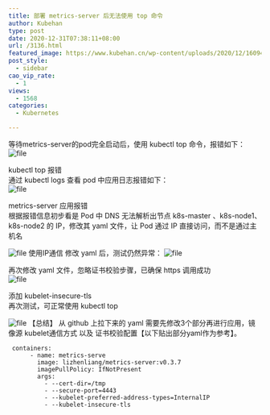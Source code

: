 ```yaml
---
title: 部署 metrics-server 后无法使用 top 命令
author: Kubehan
type: post
date: 2020-12-31T07:38:11+08:00
url: /3136.html
featured_image: https://www.kubehan.cn/wp-content/uploads/2020/12/1609400212-9f25cf3407bb7ad.png
post_style:
  - sidebar
cao_vip_rate:
  - 1
views:
  - 1568
categories:
  - Kubernetes

---
```

等待metrics-server的pod完全启动后，使用 kubectl top 命令，报错如下：  
<img decoding="async" src="https://www.kubehan.cn/wp-content/uploads/2020/12/1609400161-01c41bdf20214be.png" alt="file" /> 

kubectl top 报错  
通过 kubectl logs 查看 pod 中应用日志报错如下：  
<img decoding="async" src="https://www.kubehan.cn/wp-content/uploads/2020/12/1609400167-2a78d376becf54d.png" alt="file" /> 

metrics-server 应用报错  
根据报错信息初步看是 Pod 中 DNS 无法解析出节点 k8s-master 、k8s-node1、k8s-node2 的 IP，修改其 yaml 文件，让 Pod 通过 IP 直接访问，而不是通过主机名

<img decoding="async" src="https://www.kubehan.cn/wp-content/uploads/2020/12/1609400173-6493a36fe575c6c.png" alt="file" />  
使用IP通信  
修改 yaml 后，测试仍然异常：  
<img decoding="async" src="https://www.kubehan.cn/wp-content/uploads/2020/12/1609400184-c850d2dc95c97e9.png" alt="file" /> 

再次修改 yaml 文件，忽略证书校验步骤，已确保 https 调用成功  
<img decoding="async" src="https://www.kubehan.cn/wp-content/uploads/2020/12/1609400202-513833e7fcc9e6d.png" alt="file" /> 

添加 kubelet-insecure-tls  
再次测试，可正常使用 kubectl top

<img decoding="async" src="https://www.kubehan.cn/wp-content/uploads/2020/12/1609400212-9f25cf3407bb7ad.png" alt="file" />  
【总结】  
从 github 上拉下来的 yaml 需要先修改3个部分再进行应用，镜像源 kubelet通信方式 以及 证书校验配置【以下贴出部分yaml作为参考】。

<pre><code class="language-bash"> containers:
      - name: metrics-serve
        image: lizhenliang/metrics-server:v0.3.7
        imagePullPolicy: IfNotPresent
        args:
          - --cert-dir=/tmp
          - --secure-port=4443
          - --kubelet-preferred-address-types=InternalIP
          - --kubelet-insecure-tls</code></pre>